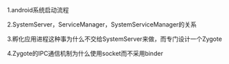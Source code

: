 1.android系统启动流程

2.SystemServer，ServiceManager，SystemServiceManager的关系

3.孵化应用进程这种事为什么不交给SystemServer来做，而专门设计一个Zygote

4.Zygote的IPC通信机制为什么使用socket而不采用binder